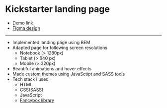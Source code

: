 <h1>Kickstarter landing page</h1>
<ul>
  <li><a href="https://romaboreiko.github.io/Kickstarter-landing/">Demo link</a></li>
  <li><a href="https://www.figma.com/file/Ujp7bCFuvuJlkn8TSbQPSZ/%E2%84%9611-(kickstarter)?node-id=0%3A1">Figma design</a></li>
</ul>
<hr>
<ul>
  <li>Implemented landing page using BEM</li>
  <li>Adapted page for following screen resolutions
    <ul>
      <li>Notebook (> 1280px)</li>
      <li>Tablet (> 640 px)</li>
      <li>Mobile (> 320px)</li>
    </ul>
  </li>
  <li>Beautiful animations and hover effects</li>
  <li>Made custom themes using JavaSctipt and SASS tools</li>
  <li>Tech stack i used
    <ul>
      <li>HTML</li>
      <li>CSS(SASS)</li>
      <li>JavaScript</li>
     <li><a href="https://fancyapps.com/docs/ui/fancybox/">Fancybox library</a></li>
    </ul>
  </li>
</ul>
